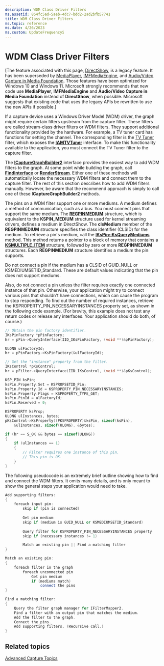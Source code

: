 ```yaml
---
description: WDM Class Driver Filters
ms.assetid: 864fc5ad-5aeb-4dc7-bdd2-2ad2bfb57741
title: WDM Class Driver Filters
ms.topic: reference
ms.date: 4/26/2023
ms.custom: UpdateFrequency5
---
```


# WDM Class Driver Filters

\[The feature associated with this page, [DirectShow](/windows/win32/directshow/directshow), is a legacy feature. It has been superseded by [MediaPlayer](/uwp/api/Windows.Media.Playback.MediaPlayer), [IMFMediaEngine](/windows/win32/api/mfmediaengine/nn-mfmediaengine-imfmediaengine), and [Audio/Video Capture in Media Foundation](/windows/win32/medfound/audio-video-capture-in-media-foundation). Those features have been optimized for Windows 10 and Windows 11. Microsoft strongly recommends that new code use **MediaPlayer**, **IMFMediaEngine** and **Audio/Video Capture in Media Foundation** instead of **DirectShow**, when possible. Microsoft suggests that existing code that uses the legacy APIs be rewritten to use the new APIs if possible.\]

If a capture device uses a Windows Driver Model (WDM) driver, the graph might require certain filters upstream from the capture filter. These filters are called stream-class driver filters or WDM filters. They support additional functionality provided by the hardware. For example, a TV tuner card has functions for setting the channel. The corresponding filter is the [TV Tuner](tv-tuner-filter.md) filter, which exposes the [**IAMTVTuner**](/windows/desktop/api/Strmif/nn-strmif-iamtvtuner) interface. To make this functionality available to the application, you must connect the TV Tuner filter to the capture filter.

The [**ICaptureGraphBuilder2**](/windows/desktop/api/Strmif/nn-strmif-icapturegraphbuilder2) interface provides the easiest way to add WDM filters to the graph. At some point while building the graph, call [**FindInterface**](/windows/desktop/api/Strmif/nf-strmif-icapturegraphbuilder2-findinterface) or [**RenderStream**](/windows/desktop/api/Strmif/nf-strmif-icapturegraphbuilder2-renderstream). Either one of these methods will automatically locate the necessary WDM filters and connect them to the capture filter. The rest of this section describes how to add WDM filters manually. However, be aware that the recommend approach is simply to call one of these **ICaptureGraphBuilder2** methods.

The pins on a WDM filter support one or more mediums. A medium defines a method of communication, such as a bus. You must connect pins that support the same medium. The [**REGPINMEDIUM**](/windows/desktop/api/strmif/ns-strmif-regpinmedium) structure, which is equivalent to the **KSPIN\_MEDIUM** structure used for kernel streaming drivers, defines a medium in DirectShow. The **clsMedium** member of the **REGPINMEDIUM** structure specifies the class identifier (CLSID) for the medium. To retrieve a pin's medium, call the [**IKsPin::KsQueryMediums**](ikspin-ksquerymediums.md) method. This method returns a pointer to a block of memory that contains a [**KSMULTIPLE\_ITEM**](ksmultiple-item.md) structure, followed by zero or more **REGPINMEDIUM** structures. Each **REGPINMEDIUM** structure identifies a medium the pin supports.

Do not connect a pin if the medium has a CLSID of GUID\_NULL or KSMEDIUMSETID\_Standard. These are default values indicating that the pin does not support mediums.

Also, do not connect a pin unless the filter requires exactly one connected instance of that pin. Otherwise, your application might try to connect various pins that shouldn't have connections, which can cause the program to stop responding. To find out the number of required instances, retrieve the KSPROPERTY\_PIN\_NECESSARYINSTANCES property set, as shown in the following code example. (For brevity, this example does not test any return codes or release any interfaces. Your application should do both, of course.)


```C++
// Obtain the pin factory identifier.
IKsPinFactory *pPinFactory;
hr = pPin->QueryInterface(IID_IKsPinFactory, (void **)&pPinFactory);

ULONG ulFactoryId;
hr = pPinFactory->KsPinFactory(&ulFactoryId);

// Get the "instance" property from the filter.
IKsControl *pKsControl;
hr = pFilter->QueryInterface(IID_IKsControl, (void **)&pKsControl);

KSP_PIN ksPin;
ksPin.Property.Set = KSPROPSETID_Pin;
ksPin.Property.Id = KSPROPERTY_PIN_NECESSARYINSTANCES;
ksPin.Property.Flags = KSPROPERTY_TYPE_GET;
ksPin.PinId = ulFactoryId;
ksPin.Reserved = 0; 

KSPROPERTY ksProp;
ULONG ulInstances, bytes;
pKsControl->KsProperty((PKSPROPERTY)&ksPin, sizeof(ksPin), 
    &ulInstances, sizeof(ULONG), &bytes);

if (hr == S_OK && bytes == sizeof(ULONG)) 
{
    if (ulInstances == 1) 
    {
        // Filter requires one instance of this pin.
        // This pin is OK.
    } 
}
```



The following pseudocode is an extremely brief outline showing how to find and connect the WDM filters. It omits many details, and is only meant to show the general steps your application would need to take.


```C++
Add supporting filters:
{
    foreach input pin:
        skip if (pin is connected)
    
        Get pin medium
        skip if (medium is GUID_NULL or KSMEDIUMSETID_Standard)
    
        Query filter for KSPROPERTY_PIN_NECESSARYINSTANCES property
        skip if (necessary instances != 1)

        Match an existing pin || Find a matching filter
}    

Match an existing pin:
{
    foreach filter in the graph
        foreach unconnected pin
            Get pin medium
            if (mediums match)
                connect the pins    
}

Find a matching filter:
{    
    Query the filter graph manager for IFilterMapper2.
    Find a filter with an output pin that matches the medium.
    Add the filter to the graph.
    Connect the pins.
    Add supporting filters. (Recursive call.)
}
```



## Related topics

<dl> <dt>

[Advanced Capture Topics](advanced-capture-topics.md)
</dt> </dl>

 

 



